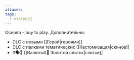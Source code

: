 ```yaml
---
aliases: 
tags:
  - статус/🌿
---
```

Основа - buy to play.
Дополнительно:
- DLC с новыми [[Герой|героями]]
- DLC с палками тематических [[Кастомизация|скинов]]
- #🗣️💬 [[Валюты#🧈 Золотой слиток|слитки]]